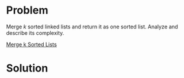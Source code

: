 
# Problem

Merge _k_ sorted linked lists and return it as one sorted list. Analyze and
describe its complexity.



[Merge k Sorted Lists](https://leetcode.com/problems/merge-k-sorted-lists)

# Solution



